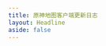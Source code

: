 ```yaml
---
title: 原神地图客户端更新日志
layout: Headline
aside: false
---
```


<script setup>
import { useHead } from '@unhead/vue'

useHead({
 meta: [
    {
      'http-equiv': 'refresh',
      content: `0; url=../blog/${import.meta.env.VITE_BLOG_CHANGELOG_WEB_ZH_ID}`,
    },
  ],
})
</script>
